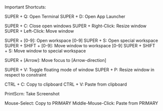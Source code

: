 Important Shortcuts:

SUPER + Q: Open Terminal
SUPER + D: Open App Launcher

SUPER + C: Close open windows
SUPER + Right-Click: Resize window
SUPER + Left-Click: Move window

SUPER + [0-9]: Open workspace [0-9]
SUPER + S: Open special workspace
SUPER + SHIFT + [0-9]: Move window to workspace [0-9]
SUPER + SHIFT + S: Move window to special workspace

SUPER + [Arrow]: Move focus to [Arrow-direction]

SUPER + V: Toggle floating mode of window
SUPER + P: Resize window in respect to constraint

CTRL + C: Copy to clipboard
CTRL + V: Paste from clipboard

PrintScrn: Take Screenshot

Mouse-Select: Copy to PRIMARY
Middle-Mouse-Click: Paste from PRIMARY